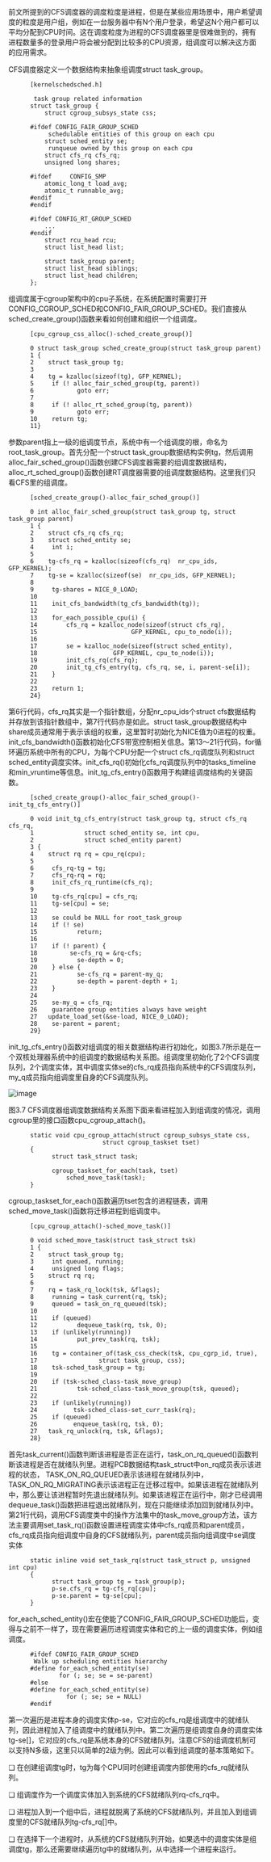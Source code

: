 前文所提到的CFS调度器的调度粒度是进程，但是在某些应用场景中，用户希望调度的粒度是用户组，例如在一台服务器中有N个用户登录，希望这N个用户都可以平均分配到CPU时间。这在调度粒度为进程的CFS调度器里是很难做到的，拥有进程数量多的登录用户将会被分配到比较多的CPU资源，组调度可以解决这方面的应用需求。

CFS调度器定义一个数据结构来抽象组调度struct task_group。

```
      [kernelschedsched.h]

       task group related information 
      struct task_group {
          struct cgroup_subsys_state css;

      #ifdef CONFIG_FAIR_GROUP_SCHED
           schedulable entities of this group on each cpu 
          struct sched_entity se;
           runqueue owned by this group on each cpu 
          struct cfs_rq cfs_rq;
          unsigned long shares;

      #ifdef     CONFIG_SMP
          atomic_long_t load_avg;
          atomic_t runnable_avg;
      #endif
      #endif

      #ifdef CONFIG_RT_GROUP_SCHED
          ...
      #endif
          struct rcu_head rcu;
          struct list_head list;

          struct task_group parent;
          struct list_head siblings;
          struct list_head children;
      };
```

组调度属于cgroup架构中的cpu子系统，在系统配置时需要打开CONFIG_CGROUP_SCHED和CONFIG_FAIR_GROUP_SCHED。我们直接从sched_create_group()函数来看如何创建和组织一个组调度。

```
      [cpu_cgroup_css_alloc()-sched_create_group()]

      0 struct task_group sched_create_group(struct task_group parent)
      1 {
      2    struct task_group tg;
      3
      4    tg = kzalloc(sizeof(tg), GFP_KERNEL);
      5     if (! alloc_fair_sched_group(tg, parent))
      6            goto err;
      7
      8     if (! alloc_rt_sched_group(tg, parent))
      9            goto err;
      10    return tg;
      11}
```

参数parent指上一级的组调度节点，系统中有一个组调度的根，命名为root_task_group。首先分配一个struct task_group数据结构实例tg，然后调用alloc_fair_sched_group()函数创建CFS调度器需要的组调度数据结构，alloc_rt_sched_group()函数创建RT调度器需要的组调度数据结构。这里我们只看CFS里的组调度。

```
      [sched_create_group()-alloc_fair_sched_group()]

      0 int alloc_fair_sched_group(struct task_group tg, struct task_group parent)
      1 {
      2    struct cfs_rq cfs_rq;
      3    struct sched_entity se;
      4     int i;
      5
      6    tg-cfs_rq = kzalloc(sizeof(cfs_rq)  nr_cpu_ids, GFP_KERNEL);
      7    tg-se = kzalloc(sizeof(se)  nr_cpu_ids, GFP_KERNEL);
      8
      9     tg-shares = NICE_0_LOAD;
      10
      11    init_cfs_bandwidth(tg_cfs_bandwidth(tg));
      12
      13    for_each_possible_cpu(i) {
      14        cfs_rq = kzalloc_node(sizeof(struct cfs_rq),
      15                          GFP_KERNEL, cpu_to_node(i));
      16
      17        se = kzalloc_node(sizeof(struct sched_entity),
      18                     GFP_KERNEL, cpu_to_node(i));
      19        init_cfs_rq(cfs_rq);
      20        init_tg_cfs_entry(tg, cfs_rq, se, i, parent-se[i]);
      21    }
      22
      23    return 1;
      24}
```

第6行代码，cfs_rq其实是一个指针数组，分配nr_cpu_ids个struct cfs数据结构并存放到该指针数组中，第7行代码亦是如此。struct task_group数据结构中share成员通常用于表示该组的权重，这里暂时初始化为NICE值为0进程的权重。init_cfs_bandwidth()函数初始化CFS带宽控制相关信息。第13～21行代码，for循环遍历系统中所有的CPU，为每个CPU分配一个struct cfs_rq调度队列和struct sched_entity调度实体。init_cfs_rq()初始化cfs_rq调度队列中的tasks_timeline和min_vruntime等信息。init_tg_cfs_entry()函数用于构建组调度结构的关键函数。

```
      [sched_create_group()-alloc_fair_sched_group()-init_tg_cfs_entry()]

      0 void init_tg_cfs_entry(struct task_group tg, struct cfs_rq cfs_rq,
      1              struct sched_entity se, int cpu,
      2              struct sched_entity parent)
      3 {
      4    struct rq rq = cpu_rq(cpu);
      5
      6     cfs_rq-tg = tg;
      7     cfs_rq-rq = rq;
      8     init_cfs_rq_runtime(cfs_rq);
      9
      10    tg-cfs_rq[cpu] = cfs_rq;
      11    tg-se[cpu] = se;
      12
      13    se could be NULL for root_task_group 
      14    if (! se)
      15           return;
      16
      17    if (! parent) {
      18         se-cfs_rq = &rq-cfs;
      19           se-depth = 0;
      20    } else {
      21           se-cfs_rq = parent-my_q;
      22           se-depth = parent-depth + 1;
      23    }
      24
      25    se-my_q = cfs_rq;
      26    guarantee group entities always have weight 
      27   update_load_set(&se-load, NICE_0_LOAD);
      28    se-parent = parent;
      29}
```

init_tg_cfs_entry()函数对组调度的相关数据结构进行初始化，如图3.7所示是在一个双核处理器系统中的组调度的数据结构关系图。组调度里初始化了2个CFS调度队列，2个调度实体，其中调度实体se的cfs_rq成员指向系统中的CFS调度队列，my_q成员指向组调度里自身的CFS调度队列。

![image](httpsimg2024.cnblogs.comblog811006202505811006-20250512111852556-845781443.png)

图3.7 CFS调度器组调度数据结构关系图下面来看进程加入到组调度的情况，调用cgroup里的接口函数cpu_cgroup_attach()。

```
      static void cpu_cgroup_attach(struct cgroup_subsys_state css,
                          struct cgroup_taskset tset)
      {
            struct task_struct task;

            cgroup_taskset_for_each(task, tset)
                sched_move_task(task);
      }
```

cgroup_taskset_for_each()函数遍历tset包含的进程链表，调用sched_move_task()函数将迁移进程到组调度中。

```
      [cpu_cgroup_attach()-sched_move_task()]

      0 void sched_move_task(struct task_struct tsk)
      1 {
      2    struct task_group tg;
      3     int queued, running;
      4     unsigned long flags;
      5    struct rq rq;
      6
      7    rq = task_rq_lock(tsk, &flags);
      8     running = task_current(rq, tsk);
      9     queued = task_on_rq_queued(tsk);
      10
      11    if (queued)
      12           dequeue_task(rq, tsk, 0);
      13    if (unlikely(running))
      14           put_prev_task(rq, tsk);
      15
      16    tg = container_of(task_css_check(tsk, cpu_cgrp_id, true),
      17                 struct task_group, css);
      18    tsk-sched_task_group = tg;
      19
      20    if (tsk-sched_class-task_move_group)
      21           tsk-sched_class-task_move_group(tsk, queued);
      22
      23    if (unlikely(running))
      24          tsk-sched_class-set_curr_task(rq);
      25    if (queued)
      26          enqueue_task(rq, tsk, 0);
      27   task_rq_unlock(rq, tsk, &flags);
      28}
```

首先task_current()函数判断该进程是否正在运行，task_on_rq_queued()函数判断该进程是否在就绪队列里。进程PCB数据结构task_struct中on_rq成员表示该进程的状态， TASK_ON_RQ_QUEUED表示该进程在就绪队列中，TASK_ON_RQ_MIGRATING表示该进程正在迁移过程中。如果该进程在就绪队列中，那么要让该进程暂时先退出就绪队列。如果该进程正在运行中，刚才已经调用dequeue_task()函数把进程退出就绪队列，现在只能继续添加回到就绪队列中。第21行代码，调用CFS调度类中的操作方法集中的task_move_group方法，该方法主要调用set_task_rq()函数设置进程调度实体中cfs_rq成员和parent成员，cfs_rq成员指向组调度中自身的CFS就绪队列，parent成员指向组调度中se调度实体

```
      static inline void set_task_rq(struct task_struct p, unsigned int cpu)
      {
            struct task_group tg = task_group(p);
            p-se.cfs_rq = tg-cfs_rq[cpu];
            p-se.parent = tg-se[cpu];
      }
```

for_each_sched_entity()宏在使能了CONFIG_FAIR_GROUP_SCHED功能后，变得与之前不一样了，现在需要遍历进程调度实体和它的上一级的调度实体，例如组调度。

```
      #ifdef CONFIG_FAIR_GROUP_SCHED
       Walk up scheduling entities hierarchy 
      #define for_each_sched_entity(se) 
              for (; se; se = se-parent)
      #else
      #define for_each_sched_entity(se) 
                for (; se; se = NULL)
      #endif
```

第一次遍历是进程本身的调度实体p-se，它对应的cfs_rq是组调度中的就绪队列，因此进程加入了组调度中的就绪队列中。第二次遍历是组调度自身的调度实体tg-se[]，它对应的cfs_rq是系统本身的CFS就绪队列。注意CFS的组调度机制可以支持N多级，这里只以简单的2级为例。因此可以看到组调度的基本策略如下。

❑ 在创建组调度tg时，tg为每个CPU同时创建组调度内部使用的cfs_rq就绪队列。

❑ 组调度作为一个调度实体加入到系统的CFS就绪队列rq-cfs_rq中。

❑ 进程加入到一个组中后，进程就脱离了系统的CFS就绪队列，并且加入到组调度里的CFS就绪队列tg-cfs_rq[]中。

❑ 在选择下一个进程时，从系统的CFS就绪队列开始，如果选中的调度实体是组调度tg，那么还需要继续遍历tg中的就绪队列，从中选择一个进程来运行。